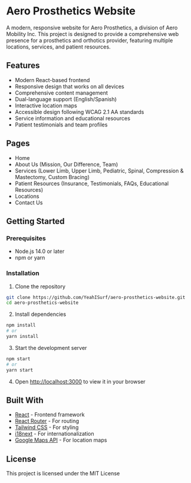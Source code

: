 # Aero Prosthetics Website

A modern, responsive website for Aero Prosthetics, a division of Aero Mobility Inc. This project is designed to provide a comprehensive web presence for a prosthetics and orthotics provider, featuring multiple locations, services, and patient resources.

## Features

- Modern React-based frontend
- Responsive design that works on all devices
- Comprehensive content management
- Dual-language support (English/Spanish)
- Interactive location maps
- Accessible design following WCAG 2.1 AA standards
- Service information and educational resources
- Patient testimonials and team profiles

## Pages

- Home
- About Us (Mission, Our Difference, Team)
- Services (Lower Limb, Upper Limb, Pediatric, Spinal, Compression & Mastectomy, Custom Bracing)
- Patient Resources (Insurance, Testimonials, FAQs, Educational Resources)
- Locations
- Contact Us

## Getting Started

### Prerequisites

- Node.js 14.0 or later
- npm or yarn

### Installation

1. Clone the repository
```bash
git clone https://github.com/YeahISurf/aero-prosthetics-website.git
cd aero-prosthetics-website
```

2. Install dependencies
```bash
npm install
# or
yarn install
```

3. Start the development server
```bash
npm start
# or
yarn start
```

4. Open [http://localhost:3000](http://localhost:3000) to view it in your browser

## Built With

- [React](https://reactjs.org/) - Frontend framework
- [React Router](https://reactrouter.com/) - For routing
- [Tailwind CSS](https://tailwindcss.com/) - For styling
- [i18next](https://www.i18next.com/) - For internationalization
- [Google Maps API](https://developers.google.com/maps) - For location maps

## License

This project is licensed under the MIT License